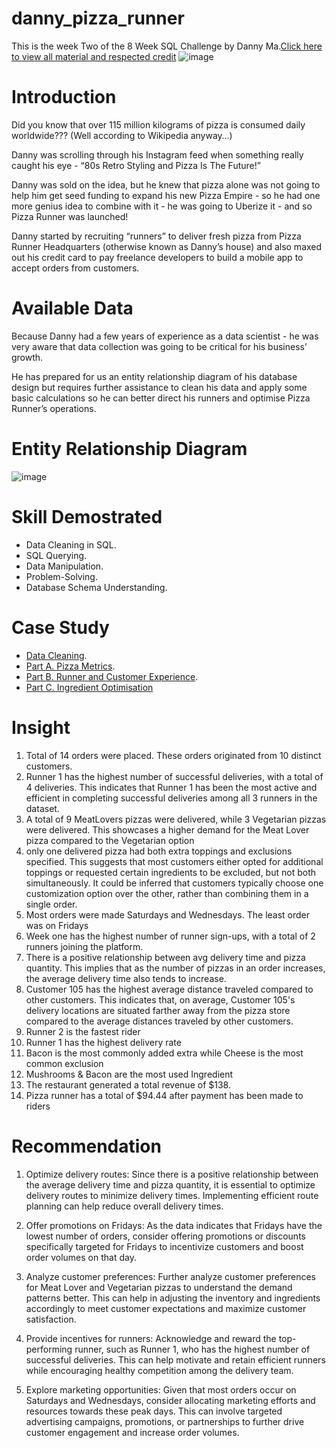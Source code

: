 # danny_pizza_runner
This is the week Two of the 8 Week SQL Challenge by Danny Ma.[Click here to view all material and respected credit](https://8weeksqlchallenge.com/case-study-2/)
![image](https://8weeksqlchallenge.com/images/case-study-designs/2.png)
# Introduction
Did you know that over 115 million kilograms of pizza is consumed daily worldwide??? (Well according to Wikipedia anyway…)

Danny was scrolling through his Instagram feed when something really caught his eye - “80s Retro Styling and Pizza Is The Future!”

Danny was sold on the idea, but he knew that pizza alone was not going to help him get seed funding to expand his new Pizza Empire - so he had one more genius idea to combine with it - he was going to Uberize it - and so Pizza Runner was launched!

Danny started by recruiting “runners” to deliver fresh pizza from Pizza Runner Headquarters (otherwise known as Danny’s house) and also maxed out his credit card to pay freelance developers to build a mobile app to accept orders from customers.

# Available Data
Because Danny had a few years of experience as a data scientist - he was very aware that data collection was going to be critical for his business’ growth.

He has prepared for us an entity relationship diagram of his database design but requires further assistance to clean his data and apply some basic calculations so he can better direct his runners and optimise Pizza Runner’s operations.
# Entity Relationship Diagram
![image](https://miro.medium.com/v2/resize:fit:1400/1*Ry0ZnSd4Swh2mcm1IH7NFQ.png)

# Skill Demostrated
- Data Cleaning in SQL.
- SQL Querying.
- Data Manipulation.
- Problem-Solving.
- Database Schema Understanding.
# Case Study
-  [Data Cleaning](https://github.com/LeoDSaint/danny_pizza_runner/blob/main/data_cleaning_pizza_runner).
-  [Part A. Pizza Metrics](https://github.com/LeoDSaint/danny_pizza_runner/blob/main/A_Pizza_Metrics).
-  [Part B. Runner and Customer Experience](https://github.com/LeoDSaint/danny_pizza_runner/blob/main/B_Runner_and_Customer_Experience).
-  [Part C. Ingredient Optimisation](https://github.com/LeoDSaint/danny_pizza_runner/blob/main/C_Ingredient_Optimization)



# Insight
1. Total of 14 orders were placed. These orders originated from 10 distinct customers.
2. Runner 1 has the highest number of successful deliveries, with a total of 4 deliveries. This indicates that Runner 1 
   has been the most active and efficient in completing successful deliveries among all 3 runners in the dataset.
3. A total of 9 MeatLovers pizzas were delivered, while 3 Vegetarian pizzas were delivered. This showcases a higher
   demand for the Meat Lover pizza compared to the Vegetarian option
4. only one delivered pizza had both extra toppings and exclusions specified. This suggests that most customers either 
   opted for additional toppings or requested certain ingredients to be excluded, but not both simultaneously. It could 
   be inferred that customers typically choose one customization option over the other, rather than combining them in a 
   single order.
5. Most orders were made Saturdays and Wednesdays. The least order was on Fridays
6. Week one has the highest number of runner sign-ups, with a total of 2 runners joining the platform. 
7. There is a positive relationship between avg delivery time and pizza quantity. This implies that as
   the number of pizzas in an order increases, the average delivery time also tends to increase.
8. Customer 105 has the highest average distance traveled compared to other customers. This indicates that, 
   on average, Customer 105's delivery locations are situated farther away from the pizza store compared to
   the average distances traveled by other customers.
9. Runner 2 is the fastest rider
10. Runner 1 has the highest delivery rate
11. Bacon is the most commonly added extra while Cheese is the most common exclusion
12. Mushrooms & Bacon are the most used Ingredient
13. The restaurant generated a total revenue of $138.
14. Pizza runner has a total of $94.44 after payment has been made to riders

# Recommendation 
1. Optimize delivery routes: Since there is a positive relationship between the average delivery time and pizza quantity,
   it is essential to optimize delivery routes to minimize delivery times. Implementing efficient route planning can help
   reduce overall delivery times.

2. Offer promotions on Fridays: As the data indicates that Fridays have the lowest number of orders, consider offering 
   promotions or discounts specifically targeted for Fridays to incentivize customers and boost order volumes on that day.

3. Analyze customer preferences: Further analyze customer preferences for Meat Lover and Vegetarian pizzas to understand 
   the demand patterns better. This can help in adjusting the inventory and ingredients accordingly to meet customer 
   expectations and maximize customer satisfaction.

4. Provide incentives for runners: Acknowledge and reward the top-performing runner, such as Runner 1, who has the highest
   number of successful deliveries. This can help motivate and retain efficient runners while encouraging healthy 
   competition among the delivery team.

5. Explore marketing opportunities: Given that most orders occur on Saturdays and Wednesdays, consider allocating marketing
   efforts and resources towards these peak days. This can involve targeted advertising campaigns, promotions, or 
   partnerships to further drive customer engagement and increase order volumes.




